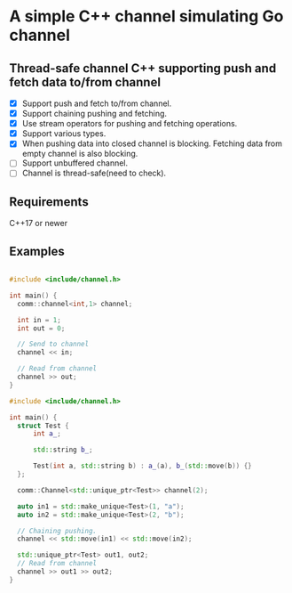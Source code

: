 # A simple C++ channel simulating Go channel

## Thread-safe channel C++ supporting push and fetch data to/from channel

- [x] Support push and fetch to/from channel.
- [x] Support chaining pushing and fetching.
- [x] Use stream operators for pushing and fetching operations.
- [x] Support various types.
- [x] When pushing data into closed channel is blocking. Fetching data from
empty channel is also blocking.
- [ ] Support unbuffered channel.
- [ ] Channel is thread-safe(need to check).

## Requirements
C++17 or newer

## Examples
```cpp

#include <include/channel.h>

int main() {
  comm::channel<int,1> channel;

  int in = 1;
  int out = 0;

  // Send to channel
  channel << in;

  // Read from channel
  channel >> out;
}
```

```cpp
#include <include/channel.h>

int main() {
  struct Test {
      int a_;

      std::string b_;

      Test(int a, std::string b) : a_(a), b_(std::move(b)) {}
  };

  comm::Channel<std::unique_ptr<Test>> channel(2);

  auto in1 = std::make_unique<Test>(1, "a");
  auto in2 = std::make_unique<Test>(2, "b");

  // Chaining pushing.
  channel << std::move(in1) << std::move(in2);

  std::unique_ptr<Test> out1, out2;
  // Read from channel
  channel >> out1 >> out2;
}
```